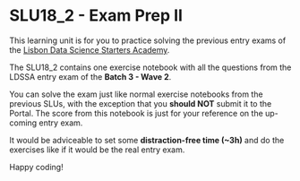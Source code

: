 # SLU18_2 - Exam Prep II

This learning unit is for you to practice solving the previous entry exams of the [Lisbon Data Science Starters Academy](https://www.lisbondatascience.org/starters-academy/).

The SLU18_2 contains one exercise notebook with all the questions from the LDSSA entry exam of the **Batch 3 - Wave 2**.

You can solve the exam just like normal exercise notebooks from the previous SLUs, with the exception that you **should NOT** submit it to the Portal. The score from this notebook is just for your reference on the up-coming entry exam.

It would be adviceable to set some **distraction-free time (~3h)** and do the exercises like if it would be the real entry exam.

Happy coding!